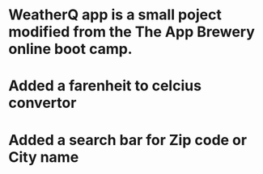 # WeatherQ app is a small poject modified from the The App Brewery online boot camp.
# Added a farenheit to celcius convertor
# Added a search bar for Zip code or City name 
